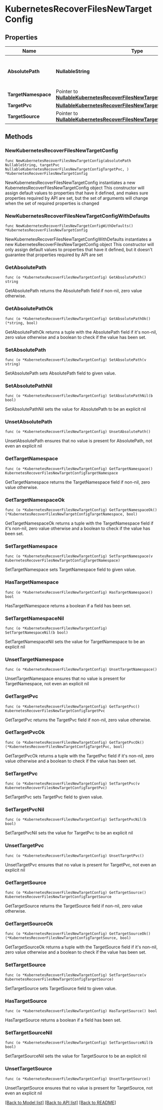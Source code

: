 # KubernetesRecoverFilesNewTargetConfig

## Properties

Name | Type | Description | Notes
------------ | ------------- | ------------- | -------------
**AbsolutePath** | **NullableString** | Specifies the path location to recover files to. | 
**TargetNamespace** | Pointer to [**NullableKubernetesRecoverFilesNewTargetConfigTargetNamespace**](KubernetesRecoverFilesNewTargetConfigTargetNamespace.md) |  | [optional] 
**TargetPvc** | [**NullableKubernetesRecoverFilesNewTargetConfigTargetPvc**](KubernetesRecoverFilesNewTargetConfigTargetPvc.md) |  | 
**TargetSource** | Pointer to [**NullableKubernetesRecoverFilesNewTargetConfigTargetSource**](KubernetesRecoverFilesNewTargetConfigTargetSource.md) |  | [optional] 

## Methods

### NewKubernetesRecoverFilesNewTargetConfig

`func NewKubernetesRecoverFilesNewTargetConfig(absolutePath NullableString, targetPvc NullableKubernetesRecoverFilesNewTargetConfigTargetPvc, ) *KubernetesRecoverFilesNewTargetConfig`

NewKubernetesRecoverFilesNewTargetConfig instantiates a new KubernetesRecoverFilesNewTargetConfig object
This constructor will assign default values to properties that have it defined,
and makes sure properties required by API are set, but the set of arguments
will change when the set of required properties is changed

### NewKubernetesRecoverFilesNewTargetConfigWithDefaults

`func NewKubernetesRecoverFilesNewTargetConfigWithDefaults() *KubernetesRecoverFilesNewTargetConfig`

NewKubernetesRecoverFilesNewTargetConfigWithDefaults instantiates a new KubernetesRecoverFilesNewTargetConfig object
This constructor will only assign default values to properties that have it defined,
but it doesn't guarantee that properties required by API are set

### GetAbsolutePath

`func (o *KubernetesRecoverFilesNewTargetConfig) GetAbsolutePath() string`

GetAbsolutePath returns the AbsolutePath field if non-nil, zero value otherwise.

### GetAbsolutePathOk

`func (o *KubernetesRecoverFilesNewTargetConfig) GetAbsolutePathOk() (*string, bool)`

GetAbsolutePathOk returns a tuple with the AbsolutePath field if it's non-nil, zero value otherwise
and a boolean to check if the value has been set.

### SetAbsolutePath

`func (o *KubernetesRecoverFilesNewTargetConfig) SetAbsolutePath(v string)`

SetAbsolutePath sets AbsolutePath field to given value.


### SetAbsolutePathNil

`func (o *KubernetesRecoverFilesNewTargetConfig) SetAbsolutePathNil(b bool)`

 SetAbsolutePathNil sets the value for AbsolutePath to be an explicit nil

### UnsetAbsolutePath
`func (o *KubernetesRecoverFilesNewTargetConfig) UnsetAbsolutePath()`

UnsetAbsolutePath ensures that no value is present for AbsolutePath, not even an explicit nil
### GetTargetNamespace

`func (o *KubernetesRecoverFilesNewTargetConfig) GetTargetNamespace() KubernetesRecoverFilesNewTargetConfigTargetNamespace`

GetTargetNamespace returns the TargetNamespace field if non-nil, zero value otherwise.

### GetTargetNamespaceOk

`func (o *KubernetesRecoverFilesNewTargetConfig) GetTargetNamespaceOk() (*KubernetesRecoverFilesNewTargetConfigTargetNamespace, bool)`

GetTargetNamespaceOk returns a tuple with the TargetNamespace field if it's non-nil, zero value otherwise
and a boolean to check if the value has been set.

### SetTargetNamespace

`func (o *KubernetesRecoverFilesNewTargetConfig) SetTargetNamespace(v KubernetesRecoverFilesNewTargetConfigTargetNamespace)`

SetTargetNamespace sets TargetNamespace field to given value.

### HasTargetNamespace

`func (o *KubernetesRecoverFilesNewTargetConfig) HasTargetNamespace() bool`

HasTargetNamespace returns a boolean if a field has been set.

### SetTargetNamespaceNil

`func (o *KubernetesRecoverFilesNewTargetConfig) SetTargetNamespaceNil(b bool)`

 SetTargetNamespaceNil sets the value for TargetNamespace to be an explicit nil

### UnsetTargetNamespace
`func (o *KubernetesRecoverFilesNewTargetConfig) UnsetTargetNamespace()`

UnsetTargetNamespace ensures that no value is present for TargetNamespace, not even an explicit nil
### GetTargetPvc

`func (o *KubernetesRecoverFilesNewTargetConfig) GetTargetPvc() KubernetesRecoverFilesNewTargetConfigTargetPvc`

GetTargetPvc returns the TargetPvc field if non-nil, zero value otherwise.

### GetTargetPvcOk

`func (o *KubernetesRecoverFilesNewTargetConfig) GetTargetPvcOk() (*KubernetesRecoverFilesNewTargetConfigTargetPvc, bool)`

GetTargetPvcOk returns a tuple with the TargetPvc field if it's non-nil, zero value otherwise
and a boolean to check if the value has been set.

### SetTargetPvc

`func (o *KubernetesRecoverFilesNewTargetConfig) SetTargetPvc(v KubernetesRecoverFilesNewTargetConfigTargetPvc)`

SetTargetPvc sets TargetPvc field to given value.


### SetTargetPvcNil

`func (o *KubernetesRecoverFilesNewTargetConfig) SetTargetPvcNil(b bool)`

 SetTargetPvcNil sets the value for TargetPvc to be an explicit nil

### UnsetTargetPvc
`func (o *KubernetesRecoverFilesNewTargetConfig) UnsetTargetPvc()`

UnsetTargetPvc ensures that no value is present for TargetPvc, not even an explicit nil
### GetTargetSource

`func (o *KubernetesRecoverFilesNewTargetConfig) GetTargetSource() KubernetesRecoverFilesNewTargetConfigTargetSource`

GetTargetSource returns the TargetSource field if non-nil, zero value otherwise.

### GetTargetSourceOk

`func (o *KubernetesRecoverFilesNewTargetConfig) GetTargetSourceOk() (*KubernetesRecoverFilesNewTargetConfigTargetSource, bool)`

GetTargetSourceOk returns a tuple with the TargetSource field if it's non-nil, zero value otherwise
and a boolean to check if the value has been set.

### SetTargetSource

`func (o *KubernetesRecoverFilesNewTargetConfig) SetTargetSource(v KubernetesRecoverFilesNewTargetConfigTargetSource)`

SetTargetSource sets TargetSource field to given value.

### HasTargetSource

`func (o *KubernetesRecoverFilesNewTargetConfig) HasTargetSource() bool`

HasTargetSource returns a boolean if a field has been set.

### SetTargetSourceNil

`func (o *KubernetesRecoverFilesNewTargetConfig) SetTargetSourceNil(b bool)`

 SetTargetSourceNil sets the value for TargetSource to be an explicit nil

### UnsetTargetSource
`func (o *KubernetesRecoverFilesNewTargetConfig) UnsetTargetSource()`

UnsetTargetSource ensures that no value is present for TargetSource, not even an explicit nil

[[Back to Model list]](../README.md#documentation-for-models) [[Back to API list]](../README.md#documentation-for-api-endpoints) [[Back to README]](../README.md)


